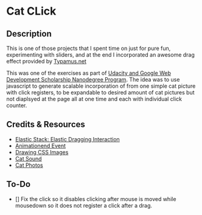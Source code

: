 # Cat CLick

## Description
This is one of those projects that I spent time on just for pure fun, experimenting with sliders, and at the end I incorporated an awesome drag effect provided by [Typamus.net](https://typamus.net)

This was one of the exercises as part of [Udacity and Google Web Development Scholarship Nanodegree Program](https://udacity.com).
The idea was to use javascript to generate scalable incorporation of from one simple cat picture with click registers, to be expandable to desired amount of cat pictures but not diaplsyed at the page all at one time and each with individual click counter.

## Credits & Resources
* [Elastic Stack: Elastic Dragging Interaction](https://tympanus.net/codrops/2013/11/12/elastic-stack-elastic-dragging-interaction/)
* [Animationend Event](https://www.w3schools.com/jsref/event_animationend.asp)
* [Drawing CSS Images](https://blog.prototypr.io/how-i-started-drawing-css-images-3fd878675c89)
* [Cat Sound](https://freesound.org/people/thearxx08/sounds/333916/)
* [Cat Photos](https://pngtree.com/freepng/cat_77044.html)

## To-Do
- [] Fix the click so it disables clicking after mouse is moved while mousedown so it does not register a click after a drag.